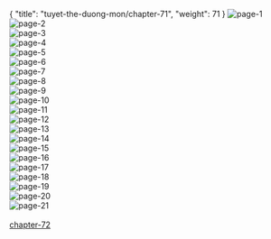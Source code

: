 { "title": "tuyet-the-duong-mon/chapter-71", "weight": 71 }
<img src="tuyet-the-duong-mon_0071_01-57f91db254a34a09be6a793867297306.webp" alt="page-1" origin="http://storage.fshare.vn/Test-vechai/1462704271-Tuyet-the-Duong-Mon-Dau-La-Dai-Luc-2-Chapter-70-Su-Lai-Khac-Vinh-Quang-ve-chai-03.jpg"><br/>
<img src="tuyet-the-duong-mon_0071_02-758ee8385bc16084dccadd0b01c561df.webp" alt="page-2" origin="http://storage.fshare.vn/Test-vechai/1462704271-Tuyet-the-Duong-Mon-Dau-La-Dai-Luc-2-Chapter-70-Su-Lai-Khac-Vinh-Quang-ve-chai-04.jpg"><br/>
<img src="tuyet-the-duong-mon_0071_03-07e26203a1e32f570fa9112cf7cda229.webp" alt="page-3" origin="http://storage.fshare.vn/Test-vechai/1462704271-Tuyet-the-Duong-Mon-Dau-La-Dai-Luc-2-Chapter-70-Su-Lai-Khac-Vinh-Quang-ve-chai-05.jpg"><br/>
<img src="tuyet-the-duong-mon_0071_04-98f0009e27d057f8c9a91ad362b8c45b.webp" alt="page-4" origin="http://storage.fshare.vn/Test-vechai/1462704271-Tuyet-the-Duong-Mon-Dau-La-Dai-Luc-2-Chapter-70-Su-Lai-Khac-Vinh-Quang-ve-chai-06.jpg"><br/>
<img src="tuyet-the-duong-mon_0071_05-a6ef00d7224dc9d52fcad390a2d57bd1.webp" alt="page-5" origin="http://storage.fshare.vn/Test-vechai/1462704271-Tuyet-the-Duong-Mon-Dau-La-Dai-Luc-2-Chapter-70-Su-Lai-Khac-Vinh-Quang-ve-chai-07.jpg"><br/>
<img src="tuyet-the-duong-mon_0071_06-acbb80710f0b92bb7410a01588299fae.webp" alt="page-6" origin="http://storage.fshare.vn/Test-vechai/1462704271-Tuyet-the-Duong-Mon-Dau-La-Dai-Luc-2-Chapter-70-Su-Lai-Khac-Vinh-Quang-ve-chai-08.jpg"><br/>
<img src="tuyet-the-duong-mon_0071_07-a4dddd0cea397919dd113cf616575ddd.webp" alt="page-7" origin="http://storage.fshare.vn/Test-vechai/1462704271-Tuyet-the-Duong-Mon-Dau-La-Dai-Luc-2-Chapter-70-Su-Lai-Khac-Vinh-Quang-ve-chai-09.jpg"><br/>
<img src="tuyet-the-duong-mon_0071_08-3a807cbd85d21035866a41c0192060e7.webp" alt="page-8" origin="http://storage.fshare.vn/Test-vechai/1462704271-Tuyet-the-Duong-Mon-Dau-La-Dai-Luc-2-Chapter-70-Su-Lai-Khac-Vinh-Quang-ve-chai-10.jpg"><br/>
<img src="tuyet-the-duong-mon_0071_09-ab984ec5da6a22d132ffccd4d0c172c0.webp" alt="page-9" origin="http://storage.fshare.vn/Test-vechai/1462704271-Tuyet-the-Duong-Mon-Dau-La-Dai-Luc-2-Chapter-70-Su-Lai-Khac-Vinh-Quang-ve-chai-11.jpg"><br/>
<img src="tuyet-the-duong-mon_0071_10-d8eb2b3f841744ce466d4c0f2af96511.webp" alt="page-10" origin="http://storage.fshare.vn/Test-vechai/1462704271-Tuyet-the-Duong-Mon-Dau-La-Dai-Luc-2-Chapter-70-Su-Lai-Khac-Vinh-Quang-ve-chai-12.jpg"><br/>
<img src="tuyet-the-duong-mon_0071_11-b70704fcddce8cc2c4bd9838fa8c9f38.webp" alt="page-11" origin="http://storage.fshare.vn/Test-vechai/1462704271-Tuyet-the-Duong-Mon-Dau-La-Dai-Luc-2-Chapter-70-Su-Lai-Khac-Vinh-Quang-ve-chai-13.jpg"><br/>
<img src="tuyet-the-duong-mon_0071_12-5a4bb3ed9c78548da6a94b3b2cccd196.webp" alt="page-12" origin="http://storage.fshare.vn/Test-vechai/1462704271-Tuyet-the-Duong-Mon-Dau-La-Dai-Luc-2-Chapter-70-Su-Lai-Khac-Vinh-Quang-ve-chai-14.jpg"><br/>
<img src="tuyet-the-duong-mon_0071_13-a7481cb462646cb94f382dbee66d1117.webp" alt="page-13" origin="http://storage.fshare.vn/Test-vechai/1462704271-Tuyet-the-Duong-Mon-Dau-La-Dai-Luc-2-Chapter-70-Su-Lai-Khac-Vinh-Quang-ve-chai-15.jpg"><br/>
<img src="tuyet-the-duong-mon_0071_14-0a5b5e80e9035d253bfd117511319403.webp" alt="page-14" origin="http://storage.fshare.vn/Test-vechai/1462704271-Tuyet-the-Duong-Mon-Dau-La-Dai-Luc-2-Chapter-70-Su-Lai-Khac-Vinh-Quang-ve-chai-16.jpg"><br/>
<img src="tuyet-the-duong-mon_0071_15-e48b7725834445f1d97efc3b1a0105ea.webp" alt="page-15" origin="http://storage.fshare.vn/Test-vechai/1462704271-Tuyet-the-Duong-Mon-Dau-La-Dai-Luc-2-Chapter-70-Su-Lai-Khac-Vinh-Quang-ve-chai-17.jpg"><br/>
<img src="tuyet-the-duong-mon_0071_16-45c7e4b35e28fd237e7a1d78b6702e76.webp" alt="page-16" origin="http://storage.fshare.vn/Test-vechai/1462704271-Tuyet-the-Duong-Mon-Dau-La-Dai-Luc-2-Chapter-70-Su-Lai-Khac-Vinh-Quang-ve-chai-18.jpg"><br/>
<img src="tuyet-the-duong-mon_0071_17-d1018eb502ff9c63f39dee54fa793704.webp" alt="page-17" origin="http://storage.fshare.vn/Test-vechai/1462704271-Tuyet-the-Duong-Mon-Dau-La-Dai-Luc-2-Chapter-70-Su-Lai-Khac-Vinh-Quang-ve-chai-19.jpg"><br/>
<img src="tuyet-the-duong-mon_0071_18-ce0d470ef0eb74dfa3ac2cef3defa690.webp" alt="page-18" origin="http://storage.fshare.vn/Test-vechai/1462704271-Tuyet-the-Duong-Mon-Dau-La-Dai-Luc-2-Chapter-70-Su-Lai-Khac-Vinh-Quang-ve-chai-20.jpg"><br/>
<img src="tuyet-the-duong-mon_0071_19-0464f8ca71e14bd03725b5abfb4f42fd.webp" alt="page-19" origin="http://storage.fshare.vn/Test-vechai/1462704271-Tuyet-the-Duong-Mon-Dau-La-Dai-Luc-2-Chapter-70-Su-Lai-Khac-Vinh-Quang-ve-chai-21.jpg"><br/>
<img src="tuyet-the-duong-mon_0071_20-53871477465fc814baa3dd220ac7e04d.webp" alt="page-20" origin="http://storage.fshare.vn/Test-vechai/1462704271-Tuyet-the-Duong-Mon-Dau-La-Dai-Luc-2-Chapter-70-Su-Lai-Khac-Vinh-Quang-ve-chai-22.jpg"><br/>
<img src="tuyet-the-duong-mon_0071_21-71a755abc53b746a903e2961ef188286.webp" alt="page-21" origin="http://storage.fshare.vn/Test-vechai/1462704381-Tuyet-the-Duong-Mon-Dau-La-Dai-Luc-2-Chapter-70-Su-Lai-Khac-Vinh-Quang-ve-chai-23.jpg"><br/>
<br/><a class="nextchap" href="/tuyet-the-duong-mon/chapter-72">chapter-72</a>
